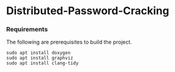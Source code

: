 # Distributed-Password-Cracking


### Requirements
The following are prerequisites to build the project.
```
sudo apt install doxygen
sudo apt install graphviz
sudo apt install clang-tidy
```
